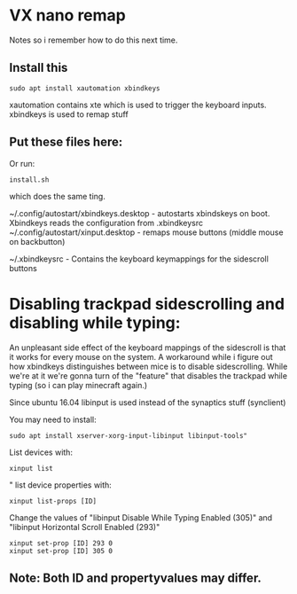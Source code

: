 # VX nano remap
Notes so i remember how to do this next time.

## Install this

```
sudo apt install xautomation xbindkeys
```	

xautomation contains xte which is used to trigger the keyboard inputs.
xbindkeys is used to remap stuff
## Put these files here:
Or run:
```
install.sh
```	
which does the same ting.

~/.config/autostart/xbindkeys.desktop   - autostarts xbindskeys on boot. Xbindkeys reads the configuration from .xbindkeysrc
~/.config/autostart/xinput.desktop      - remaps mouse buttons (middle mouse on backbutton)

~/.xbindkeysrc  - Contains the keyboard keymappings for the sidescroll buttons


# Disabling trackpad sidescrolling and disabling while typing:
An unpleasant side effect of the keyboard mappings of the sidescroll is that it works for every mouse on the system. A workaround while i figure out how xbindkeys distinguishes between mice is to disable sidescrolling. While we're at it we're gonna turn of the "feature" that disables the trackpad while typing (so i can play minecraft again.)

Since ubuntu 16.04 libinput is used instead of the synaptics stuff (synclient)

You may need to install:

```
sudo apt install xserver-xorg-input-libinput libinput-tools"
```
List devices with:

```
xinput list
```	
"
list device properties with:

```
xinput list-props [ID] 
```	

Change the values of "libinput Disable While Typing Enabled (305)" and "libinput Horizontal Scroll Enabled (293)"

```
xinput set-prop [ID] 293 0
xinput set-prop [ID] 305 0
```	

## Note: Both ID and propertyvalues may differ.